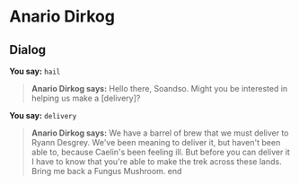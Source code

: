 # Anario Dirkog
## Dialog

**You say:** `hail`



>**Anario Dirkog says:** Hello there, Soandso. Might you be interested in helping us make a [delivery]?

**You say:** `delivery`



>**Anario Dirkog says:** We have a barrel of brew that we must deliver to Ryann Desgrey. We've been meaning to deliver it, but haven't been able to, because Caelin's been feeling ill. But before you can deliver it I have to know that you're able to make the trek across these lands. Bring me back a Fungus Mushroom.
end
